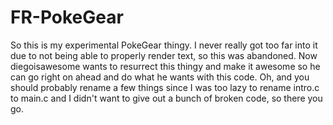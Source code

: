 FR-PokeGear
===============

So this is my experimental PokeGear thingy. I never really got too far into it due to not being able to properly render text, so this was abandoned. Now diegoisawesome wants to resurrect this thingy and make it awesome so he can go right on ahead and do what he wants with this code. Oh, and you should probably rename a few things since I was too lazy to rename intro.c to main.c and I didn't want to give out a bunch of broken code, so there you go.
